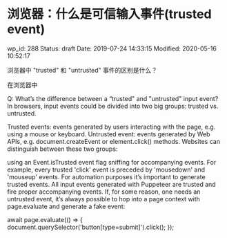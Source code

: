 # 浏览器：什么是可信输入事件(trusted event)


wp_id: 288
Status: draft
Date: 2019-07-24 14:33:15
Modified: 2020-05-16 10:52:17


浏览器中 "trusted" 和 "untrusted" 事件的区别是什么？

在浏览器中



Q: What’s the difference between a “trusted" and "untrusted" input event?
In browsers, input events could be divided into two big groups: trusted vs. untrusted.

Trusted events: events generated by users interacting with the page, e.g. using a mouse or keyboard.
Untrusted event: events generated by Web APIs, e.g. document.createEvent or element.click() methods.
Websites can distinguish between these two groups:

using an Event.isTrusted event flag
sniffing for accompanying events. For example, every trusted 'click' event is preceded by 'mousedown' and 'mouseup' events.
For automation purposes it’s important to generate trusted events. All input events generated with Puppeteer are trusted and fire proper accompanying events. If, for some reason, one needs an untrusted event, it’s always possible to hop into a page context with page.evaluate and generate a fake event:

await page.evaluate(() => {
  document.querySelector('button[type=submit]').click();
});